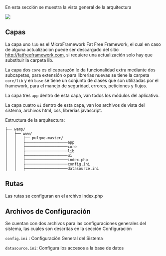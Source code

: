 En esta secci&oacute;n se muestra la vista general de la arquitectura

<img src="../img/vista_general.png" />

Capas
-------------------------------
La capa uno `lib` es el MicroFramework Fat Free Framework, el cual en caso de alguna
actualizaci&oacute;n puede ser descargado del sitio http://fatfreeframework.com,
si requiere una actualizaci&oacute;n solo hay que substituir la carpeta lib.

La capa dos `core` es el caparaz&oacute;n le da funcionalidad extra mediante dos subcapetas,
para extensi&oacute;n o para librerias nuevas se tiene la carpeta `core/lib` y en `base`
se tiene un conjunto de clases que son utilizadas por el framework, para
el manejo de seguridad, errores, peticiones y flujos.

La capa tres `app` dentro de esta capa, van todos los m&oacute;dulos del
aplicativo.

La capa cuatro `ui` dentro de esta capa, van los archivos de vista del sistema,
archivos html, css, librer&iacute;as javascript.


Estructura de la arquitectura:
```
├── wamp/
│   ├── www/
│   │   ├── pulque-master/
│   │   ├───────────────────app
│   │   ├───────────────────core
│   │   ├───────────────────lib
│   │   ├───────────────────ui
│   │   ├───────────────────index.php
│   │   ├───────────────────config.ini
│   │   ├───────────────────datasource.ini

```
Rutas
-------------------------------
Las rutas se configuran en el archivo index.php

Archivos de Configuraci&oacute;n
-------------------------------
Se cuentan con dos archivos para las configuraciones generales
del sistema, las cuales son descritas en la secci&oacute;n Configuraci&oacute;n

`config.ini` : Configuraci&oacute;n General del Sistema
 
 `datasource.ini`: Configura los accesos a la base de datos 